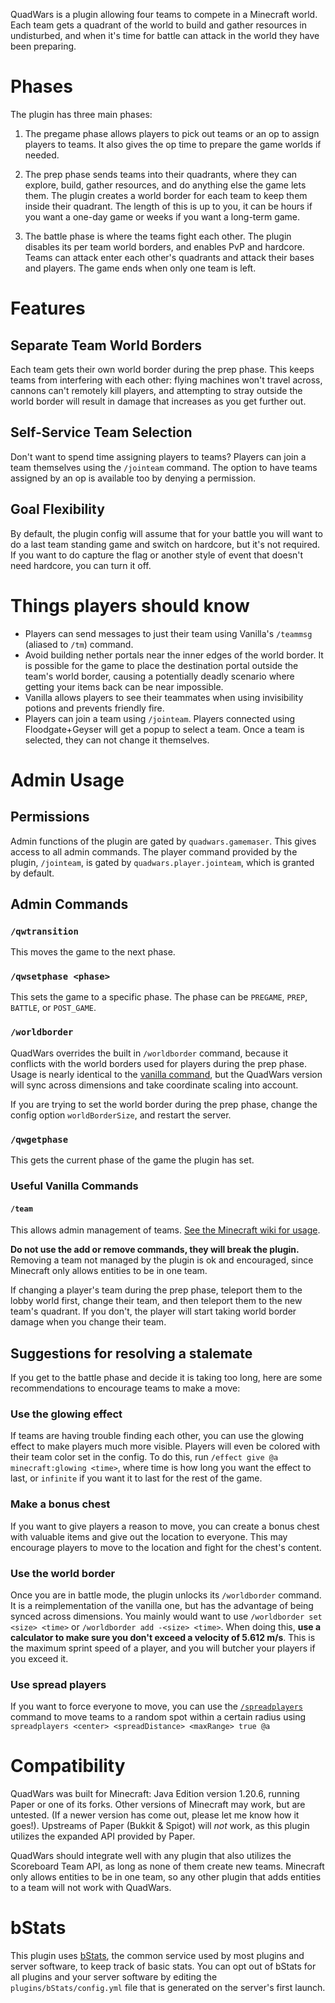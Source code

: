 QuadWars is a plugin allowing four teams to compete in a Minecraft world. Each team gets a
quadrant of the world to build and gather resources in undisturbed, and when it's time for
battle can attack in the world they have been preparing.

# Phases

The plugin has three main phases:

1. The pregame phase allows players to pick out teams or an op to assign players to teams. It also
   gives the op time to prepare the game worlds if needed.

2. The prep phase sends teams into their quadrants, where they can explore, build, gather resources,
   and do anything else the game lets them. The plugin creates a world border for each team to keep
   them inside their quadrant. The length of this is up to you, it can be hours if you want a
   one-day game or weeks if you want a long-term game.

3. The battle phase is where the teams fight each other. The plugin disables its per team world
   borders, and enables PvP and hardcore. Teams can attack enter each other's quadrants and attack
   their bases and players. The game ends when only one team is left.

# Features

## Separate Team World Borders

Each team gets their own world border during the prep phase. This keeps teams from interfering with
each other: flying machines won't travel across, cannons can't remotely kill players, and
attempting to stray outside the world border will result in damage that increases as you get
further out.

## Self-Service Team Selection

Don't want to spend time assigning players to teams? Players can join a team themselves using the
`/jointeam` command. The option to have teams assigned by an op is available too by denying a
permission.

## Goal Flexibility

By default, the plugin config will assume that for your battle you will want to do a last team
standing game and switch on hardcore, but it's not required. If you want to do capture the flag
or another style of event that doesn't need hardcore, you can turn it off.

# Things players should know

* Players can send messages to just their team using Vanilla's `/teammsg` (aliased to `/tm`)
  command.
* Avoid building nether portals near the inner edges of the world border. It is possible for the
  game to place the destination portal outside the team's world border, causing a potentially
  deadly scenario where getting your items back can be near impossible.
* Vanilla allows players to see their teammates when using invisibility potions and prevents
  friendly fire.
* Players can join a team using `/jointeam`. Players connected using Floodgate+Geyser will get a
  popup to select a team. Once a team is selected, they can not change it themselves.

# Admin Usage

## Permissions

Admin functions of the plugin are gated by `quadwars.gamemaser`. This gives access to all admin
commands. The player command provided by the plugin, `/jointeam`, is gated by
`quadwars.player.jointeam`, which is granted by default.

## Admin Commands

### `/qwtransition`

This moves the game to the next phase.

### `/qwsetphase <phase>`

This sets the game to a specific phase. The phase can be `PREGAME`, `PREP`, `BATTLE`,
or `POST_GAME`.

### `/worldborder`

QuadWars overrides the built in `/worldborder` command, because it conflicts with the world
borders used for players during the prep phase. Usage is nearly identical to the [vanilla
command](https://minecraft.wiki/w/Commands/worldborder),
but the QuadWars version will sync across dimensions and take coordinate scaling into account.

If you are trying to set the world border during the prep phase, change the config option
`worldBorderSize`, and restart the server.

### `/qwgetphase`

This gets the current phase of the game the plugin has set.

### Useful Vanilla Commands

#### `/team`

This allows admin management of
teams. [See the Minecraft wiki for usage](https://minecraft.wiki/w/Commands/team).

**Do not use
the add or remove commands, they will break the plugin.** Removing a team not managed by the
plugin is ok and encouraged, since Minecraft only allows entities to be in one team.

If changing a player's team during the prep phase, teleport them to the lobby world first,
change their team, and then teleport them to the new team's quadrant. If you don't, the player
will start taking world border damage when you change their team.

## Suggestions for resolving a stalemate

If you get to the battle phase and decide it is taking too long, here are some recommendations
to encourage teams to make a move:

### Use the glowing effect

If teams are having trouble finding each other, you can use the glowing effect to make players
much more visible. Players will even be colored with their team color set in the config. To do
this, run `/effect give @a minecraft:glowing <time>`, where time is how long you want the effect
to last, or `infinite` if you want it to last for the rest of the game.

### Make a bonus chest

If you want to give players a reason to move, you can create a bonus chest with valuable items
and give out the location to everyone. This may encourage players to move to the location and
fight for the chest's content.

### Use the world border

Once you are in battle mode, the plugin unlocks its `/worldborder` command. It is a
reimplementation of the vanilla one, but has the advantage of being synced across dimensions.
You mainly would want to use `/worldborder set <size> <time>` or `/worldborder add -<size>
<time>`. When doing this, **use a
calculator to make sure you don't exceed a velocity of 5.612 m/s**. This is the maximum sprint
speed of a player, and you will butcher your players if you exceed it.

### Use spread players

If you want to force everyone to move, you can use
the [`/spreadplayers`](https://minecraft.wiki/w/Commands/spreadplayers) command to move teams
to a random spot within a certain radius using
`spreadplayers <center> <spreadDistance> <maxRange> true @a`

# Compatibility

QuadWars was built for Minecraft: Java Edition version 1.20.6, running Paper or one of its
forks. Other versions of Minecraft may work, but are untested. (If a newer version has come out,
please let me know how it goes!). Upstreams of Paper (Bukkit & Spigot) will *not* work, as this
plugin utilizes the expanded API provided by Paper.

QuadWars should integrate well with any plugin that also utilizes the Scoreboard Team API, as
long as none of them create new teams. Minecraft only allows entities to be in one team,
so any other plugin that adds entities to a team will not work with QuadWars.

# bStats

This plugin uses [bStats](https://bstats.org/), the common service used by most plugins and server
software, to keep track of basic stats. You can opt out of bStats for all plugins and your server
software by editing the `plugins/bStats/config.yml` file that is generated on the server's first
launch.